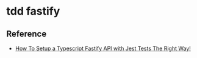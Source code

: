 # tdd fastify

## Reference
- [How To Setup a Typescript Fastify API with Jest Tests The Right Way!](https://www.youtube.com/watch?v=beY0sn-XgtY)